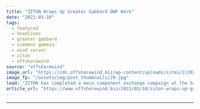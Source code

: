 ```yaml
---
title: "ZITON Wraps Up Greater Gabbard OWF Work"
date: "2021-03-10"
tags: 
  - featured
  - headlines
  - greater gabbard
  - siemens gamesa
  - wind server
  - ziton
  - offshorewind
source: "offshorewind"
image_url: "https://cdn.offshorewind.biz/wp-content/uploads/sites/2/2021/03/10142004/ZITON_Greater-Gabbard.jpg"
image_fp: "/assets/img/post_thumbnails/29.jpg"
lead: "ZITON has completed a main component exchange campaign at the Greater Gabbard offshore wind"
article_url: "https://www.offshorewind.biz/2021/03/10/ziton-wraps-up-greater-gabbard-owf-work/"
---
```


---
